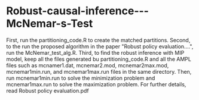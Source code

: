 # Robust-causal-inference---McNemar-s-Test


First, run the partitioning_code.R to create the matched partitions.
Second, to the run the proposed algorithm in the paper "Robust policy evaluation....", run the McNemar_test_alg.R.
Third, to find the robust inference with MIP model, keep all the files generated bu partitioning_code.R and all the AMPL files such as mcnamer1.dat, mcnemar2.mod, mcnemar2max.mod, mcnemar1min.run, and mcnemar1max.run files in the same directory.
Then, run mcnemar1min.run to solve the minimization problem and mcnemar1max.run to solve the maximization problem.
For further details, read Robust policy evaluation.pdf
